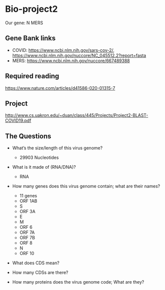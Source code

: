 # Bio-project2
Our gene: N MERS

## Gene Bank links
* COVID: https://www.ncbi.nlm.nih.gov/sars-cov-2/, https://www.ncbi.nlm.nih.gov/nuccore/NC_045512.2?report=fasta
* MERS: https://www.ncbi.nlm.nih.gov/nuccore/667489388

## Required reading
https://www.nature.com/articles/d41586-020-01315-7

## Project
http://www.cs.uakron.edu/~duan/class/445/Projects/Project2-BLAST-COVID19.pdf

## The Questions
* What’s the size/length of this virus genome?
  * 29903 Nucleotides
* What is it made of (RNA/DNA)?
  * RNA
* How many genes does this virus genome contain; what are their names?
  *  11 genes
    * ORF 1AB
    * S
    * ORF 3A
    * E
    * M
    * ORF 6
    * ORF 7A
    * ORF 7B
    * ORF 8
    * N
    * ORF 10
  
* What does CDS mean?
* How many CDSs are there?
* How many proteins does the virus genome code; What are they?

